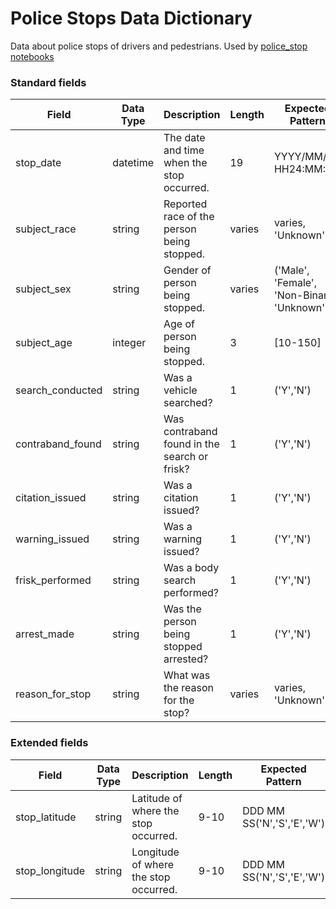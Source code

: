 # Police Stops Data Dictionary  
Data about police stops of drivers and pedestrians. Used by [police_stop notebooks](../../notebooks/police_stops/)  

### Standard fields  
| Field | Data Type | Description | Length | Expected Pattern | null? |  
| ----- | ---- | ---- | ---- | ---- |---- |  
| stop_date | datetime | The date and time when the stop occurred. | 19 | YYYY/MM/DD HH24:MM:SS |no |  
| subject_race | string | Reported race of the person being stopped. | varies | varies, 'Unknown' | yes |  
| subject_sex | string | Gender of person being stopped. | varies | ('Male', 'Female', 'Non-Binary', 'Unknown') | yes |  
| subject_age | integer | Age of person being stopped. | 3 | [10-150] | yes |  
| search_conducted | string | Was a vehicle searched? | 1 | ('Y','N') | yes |  
| contraband_found | string | Was contraband found in the search or frisk? | 1 | ('Y','N') | yes |  
| citation_issued | string | Was a citation issued? | 1 | ('Y','N') | yes |  
| warning_issued | string | Was a warning issued? | 1 | ('Y','N') | yes |  
| frisk_performed | string | Was a body search performed? | 1 | ('Y','N') | yes |  
| arrest_made | string | Was the person being stopped arrested? | 1 | ('Y','N') | yes |  
| reason_for_stop | string | What was the reason for the stop? | varies | varies, 'Unknown' | yes |  

### Extended fields  
| Field | Data Type | Description | Length | Expected Pattern | null? |  
| ----- | ---- | ---- | ---- | ---- |---- |  
| stop_latitude | string | Latitude of where the stop occurred. | 9-10 | DDD MM SS('N','S','E','W') |---- |  
| stop_longitude | string | Longitude of where the stop occurred. | 9-10 | DDD MM SS('N','S','E','W') |---- |  
